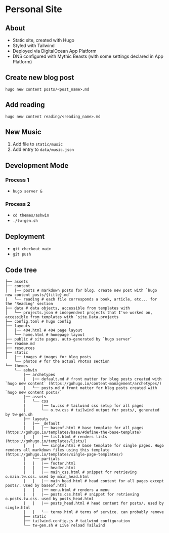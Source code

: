 # Personal Site

## About

- Static site, created with Hugo
- Styled with Tailwind
- Deployed via DigitalOcean App Platform
- DNS configured with Mythic Beasts (with some settings declared in App Platform)

## Create new blog post

`hugo new content posts/<post_name>.md`

## Add reading

`hugo new content reading/<reading_name>.md`

## New Music

1) Add file to `static/music`
2) Add entry to `data/music.json`

## Development Mode

### Process 1

- `hugo server &`

### Process 2

- `cd themes/ashwin`
- `./tw-gen.sh`

## Deployment

- `git checkout main`
- `git push`

## Code tree

```shell
├── assets
├── content
│   |── posts # markdown posts for blog. create new post with `hugo new content posts/{title}.md`
|   └── reading # each file corresponds a book, article, etc... for the 'Reading' section
├── data # data objects, accessible from templates with
│   └── projects.json # independent projects that I've worked on, accessible from templates with `site.Data.projects
├── config.toml # hugo config
├── layouts
│   |── 404.html # 404 page layout
│   └── home.html # homepage layout
├── public # site pages. auto-generated by `hugo server`
├── readme.md
├── resources
├── static
│   |── images # images for blog posts
    └── photos # for the actual Photos section
└── themes
    └── ashwin
        |── archetypes
        |   |── default.md # front matter for blog posts created with `hugo new content` (https://gohugo.io/content-management/archetypes/)
        |   └── posts.md # front matter for blog posts created with `hugo new content posts/`
        |── assets
        |   └── css
        |       |── tw.css # tailwind css setup for all pages
        |       └── o.tw.css # tailwind output for posts/, generated by tw-gen.sh
        ├── layouts
        |   |── _default
        |   |   |── baseof.html # base template for all pages (https://gohugo.io/templates/base/#define-the-base-template)
        |   |   |── list.html # renders lists (https://gohugo.io/templates/lists/)
        |   |   └── single.html # base template for single pages. Hugo renders all markdown files using this template (https://gohugo.io/templates/single-page-templates/)
        |   └── partials
        |   |   |── footer.html
        |   |   |── header.html
        |   |   |── main_css.html # snippet for retrieving o.main.tw.css. used by main_head.html
        |   |   |── main_head.html # head content for all pages except posts/. Used by baseof.html
        |   |   |── menu.html # renders a menu
        |   |   |── posts.css.html # snippet for retrieving o.posts.tw.css. used by posts_head.html
        |   |   |── posts_head.html # head content for posts/. used by single.html
        |   |   └── terms.html # terms of service. can probably remove
        ├── static
        ├── tailwind.config.js # tailwind configuration
        └── tw-gen.sh # Live reload Tailwind
```
